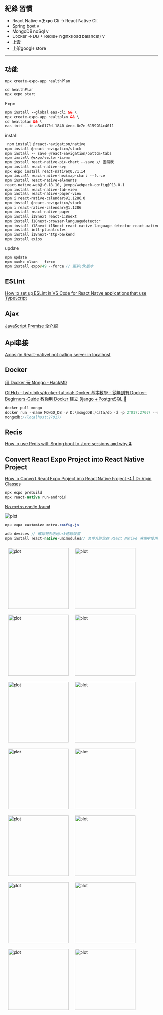 ## 紀錄 習慣

- React Native v(Expo Cli -> React Native Cli)
- Spring boot  v
- MongoDB noSql  v
- Docker → DB + Redis+ Nginx(load balancer) v
- 上雲
- 上架google store

---

## 功能

```html
npx create-expo-app healthPlan

cd healthPlan
npx expo start
```

Expo

```html
npm install --global eas-cli && \
npx create-expo-app healtplan && \
cd healtplan && \
eas init --id a8c0170d-1840-4eec-8e7e-6159204c4011
```

install

```html
 npm install @react-navigation/native
npm install @react-navigation/stack
npm install -- save @react-navigation/bottom-tabs
npm install @expo/vector-icons
npm install react-native-pie-chart --save // 圖餅表
npm install react-native-svg
npx expo install react-native@0.71.14
npm install react-native-heatmap-chart --force
npm install react-native-elements
react-native-web@~0.18.10, @expo/webpack-config@^18.0.1
npm install react-native-tab-view
npm install react-native-pager-view
npm i react-native-calendars@1.1286.0
npm install @react-navigation/stack
npm i react-native-calendars@1.1286
npm install react-native-paper
npm install i18next react-i18next
npm install i18next-browser-languagedetector
npm install i18next i18next-react-native-language-detector react-native-locale-detector --save
npm install intl-pluralrules
npm install i18next-http-backend
npm install axios
```

update

```java
npm update
npm cache clean --force
npm install expo@49 --force // 更新sdk版本
```

## ESLint

[How to set up ESLint in VS Code for React Native applications that use TypeScript](https://medium.com/@josiahmahachi/how-to-set-up-eslint-in-vs-code-for-react-native-applications-that-use-typescript-7a103f264d6d)

## Ajax

[JavaScript Promise 全介紹](https://www.casper.tw/development/2020/02/16/all-new-promise/)

## Api串接

[](https://ithelp.ithome.com.tw/articles/10253259)

[Axios (in React-native) not calling server in localhost](https://stackoverflow.com/questions/42189301/axios-in-react-native-not-calling-server-in-localhost)

## Docker

[用 Docker 玩 Mongo - HackMD](https://hackmd.io/@SuFrank/BJOe3Fi3c)

[GitHub - twtrubiks/docker-tutorial: Docker 基本教學 - 從無到有 Docker-Beginners-Guide   教你用 Docker 建立 Django + PostgreSQL 📝](https://github.com/twtrubiks/docker-tutorial?tab=readme-ov-file)

```java
docker pull mongo
docker run --name MONGO_DB -v D:\mongoDB:/data/db -d -p 27017:27017 --rm mongo
mongodb://localhost:27017/
```

## Redis

[How to use Redis with Spring boot to store sessions and why 🍀](https://www.youtube.com/watch?v=4K5N7SRcyK8&ab_channel=Hamza)

## **Convert React Expo Project into React Native Project**

[How to Convert React Expo Project into React Native Project -4 | Dr Vipin Classes](https://www.youtube.com/watch?v=HQlE2aWLEAg&t=109s&ab_channel=DrVipinClasses)

```java
npx expo prebuild
npx react-native run-android
```

[No metro config found](https://www.reddit.com/r/reactjs/comments/15a6aar/no_metro_config_found/)

![plot](./image/螢幕擷取畫面2024-03-26130024.png)  

```java
npx expo customize metro.config.js
```

```java
adb devices // 確認是否透過usb連線裝置
npm install react-native-unimodules// 套件允許您在 React Native 專案中使用各種 Expo SDKs 功能，而不需要將專案完全轉移到 Expo 中。
```
<div style="display:flex; flex-wrap: wrap;">
    <img src="./image/螢幕擷取畫面2024-03-26124714.png" alt="plot" style="width:200px; margin: 10px;">
    <img src="./image/螢幕擷取畫面2024-03-26124747.png" alt="plot" style="width:200px; margin: 10px;">
    <img src="./image/螢幕擷取畫面2024-03-26124758.png" alt="plot" style="width:200px; margin: 10px;">
    <img src="./image/螢幕擷取畫面2024-03-26124810.png" alt="plot" style="width:200px; margin: 10px;">
</div>
<div style="display:flex; flex-wrap: wrap;">
    <img src="./image/螢幕擷取畫面2024-03-26124819.png" alt="plot" style="width:200px; margin: 10px;">
    <img src="./image/螢幕擷取畫面2024-03-26124830.png" alt="plot" style="width:200px; margin: 10px;">
    <img src="./image/螢幕擷取畫面2024-03-26124841.png" alt="plot" style="width:200px; margin: 10px;">
    <img src="./image/螢幕擷取畫面2024-03-26124855.png" alt="plot" style="width:200px; margin: 10px;">
</div>
<div style="display:flex; flex-wrap: wrap;">
    <img src="./image/螢幕擷取畫面2024-03-26125050.png" alt="plot" style="width:200px; margin: 10px;">
    <img src="./image/螢幕擷取畫面2024-03-26125118.png" alt="plot" style="width:200px; margin: 10px;">
    <img src="./image/螢幕擷取畫面2024-03-26125131.png" alt="plot" style="width:200px; margin: 10px;">
    <img src="./image/螢幕擷取畫面2024-03-26125228.png" alt="plot" style="width:200px; margin: 10px;">
</div>
<div style="display:flex; flex-wrap: wrap;">
    <img src="./image/螢幕擷取畫面2024-03-26125248.png" alt="plot" style="width:200px; margin: 10px;">
    <img src="./image/螢幕擷取畫面2024-03-26125256.png" alt="plot" style="width:200px; margin: 10px;">
</div>
